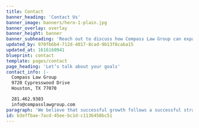 ```yaml
---
title: Contact
banner_heading: 'Contact Us'
banner_image: banners/hero-1-plain.jpg
banner_overlay: overlay
banner_height: banner
banner_subheading: 'Reach out to discuss how Compass Law Group can expand your practice.'
updated_by: 970fb6b4-712d-4017-8cad-9b13f8caba15
updated_at: 1616160941
blueprint: contact
template: pages/contact
page_heading: 'Let’s talk about your goals'
contact_info: |-
  Compass Law Group
  9720 Cypresswood Drive
  Houston, TX 77070

  281.462.9303
  info@compasslawgroup.com
paragraph: 'We believe that successful growth follows a successful strategy. At Compass Law Group we have nearly a hundred years of combined experience working with law firms to expand or take on new markets.'
id: b3effbae-7acd-45ee-bc1d-c1136450bc51
---
```

